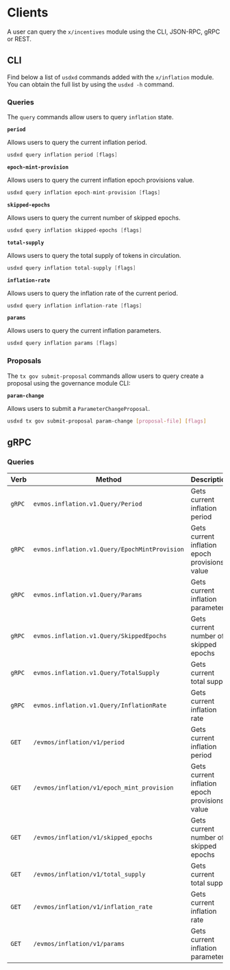 <!--
order: 8
-->

# Clients

A user can query the `x/incentives` module using the CLI, JSON-RPC, gRPC or
REST.

## CLI

Find below a list of `usdxd` commands added with the `x/inflation` module. You
can obtain the full list by using the `usdxd -h` command.

### Queries

The `query` commands allow users to query `inflation` state.

**`period`**

Allows users to query the current inflation period.

```go
usdxd query inflation period [flags]
```

**`epoch-mint-provision`**

Allows users to query the current inflation epoch provisions value.

```go
usdxd query inflation epoch-mint-provision [flags]
```

**`skipped-epochs`**

Allows users to query the current number of skipped epochs.

```go
usdxd query inflation skipped-epochs [flags]
```

**`total-supply`**

Allows users to query the total supply of tokens in circulation.

```go
usdxd query inflation total-supply [flags]
```

**`inflation-rate`**

Allows users to query the inflation rate of the current period.

```go
usdxd query inflation inflation-rate [flags]
```

**`params`**

Allows users to query the current inflation parameters.

```go
usdxd query inflation params [flags]
```

### Proposals

The `tx gov submit-proposal` commands allow users to query create a proposal
using the governance module CLI:

**`param-change`**

Allows users to submit a `ParameterChangeProposal`.

```bash
usdxd tx gov submit-proposal param-change [proposal-file] [flags]
```

## gRPC

### Queries

| Verb   | Method                                        | Description                                   |
| ------ | --------------------------------------------- | --------------------------------------------- |
| `gRPC` | `evmos.inflation.v1.Query/Period`             | Gets current inflation period                 |
| `gRPC` | `evmos.inflation.v1.Query/EpochMintProvision` | Gets current inflation epoch provisions value |
| `gRPC` | `evmos.inflation.v1.Query/Params`             | Gets current inflation parameters             |
| `gRPC` | `evmos.inflation.v1.Query/SkippedEpochs`      | Gets current number of skipped epochs         |
| `gRPC` | `evmos.inflation.v1.Query/TotalSupply`        | Gets current total supply                     |
| `gRPC` | `evmos.inflation.v1.Query/InflationRate`      | Gets current inflation rate                   |
| `GET`  | `/evmos/inflation/v1/period`                  | Gets current inflation period                 |
| `GET`  | `/evmos/inflation/v1/epoch_mint_provision`    | Gets current inflation epoch provisions value |
| `GET`  | `/evmos/inflation/v1/skipped_epochs`          | Gets current number of skipped epochs         |
| `GET`  | `/evmos/inflation/v1/total_supply`          | Gets current total supply                     |
| `GET`  | `/evmos/inflation/v1/inflation_rate`          | Gets current inflation rate                   |
| `GET`  | `/evmos/inflation/v1/params`                  | Gets current inflation parameters             |
